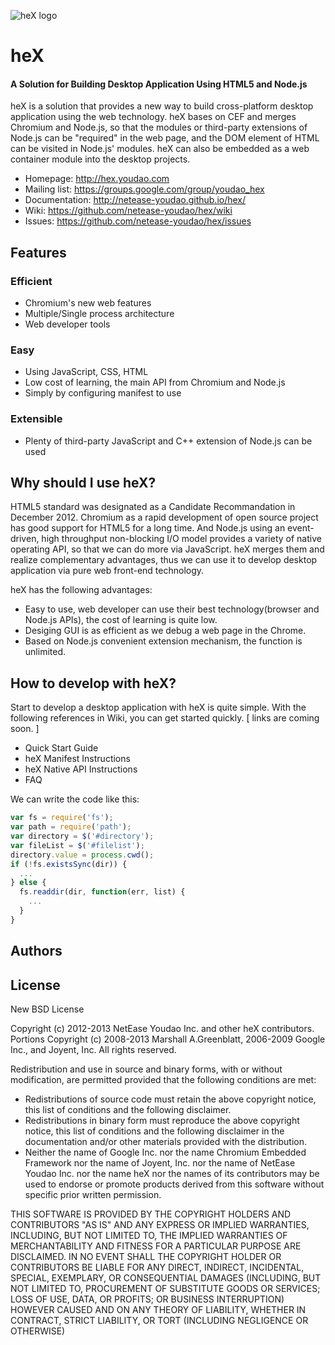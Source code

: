 ![heX logo](http://netease-youdao.github.io/hex/hex_full_logo.png)

heX
================================================================================
#### A Solution for Building Desktop Application Using HTML5 and Node.js

heX is a solution that provides a new way to build cross-platform desktop application using the web technology. heX bases on CEF and merges Chromium and Node.js, so that the modules or third-party extensions of Node.js can be "required" in the web page, and the DOM element of HTML can be visited in Node.js' modules. heX can also be embedded as a web container module into the desktop projects.

 * Homepage: <http://hex.youdao.com>
 * Mailing list: <https://groups.google.com/group/youdao_hex>
 * Documentation: <http://netease-youdao.github.io/hex/>
 * Wiki: <https://github.com/netease-youdao/hex/wiki>
 * Issues: <https://github.com/netease-youdao/hex/issues>


## Features

### Efficient
 * Chromium's new web features
 * Multiple/Single process architecture
 * Web developer tools

### Easy
 * Using JavaScript, CSS, HTML
 * Low cost of learning, the main API from Chromium and Node.js
 * Simply by configuring manifest to use

### Extensible
 * Plenty of third-party JavaScript and C++ extension of Node.js can be used


## Why should I use heX?

HTML5 standard was designated as a Candidate Recommandation in December 2012. Chromium as a rapid development of open source project has good support for HTML5 for a long time. And Node.js using an event-driven, high throughput non-blocking I/O model provides a variety of native operating API, so that we can do more via JavaScript. heX merges them and realize complementary advantages, thus we can use it to develop desktop application via pure web front-end technology. 

heX has the following advantages:
 * Easy to use, web developer can use their best technology(browser and Node.js APIs), the cost of learning is quite low.
 * Desiging GUI is as efficient as we debug a web page in the Chrome.
 * Based on Node.js convenient extension mechanism, the function is unlimited.


## How to develop with heX?

Start to develop a desktop application with heX is quite simple. With the following references in Wiki, you can get started quickly. [ links are coming soon. ]

 * Quick Start Guide
 * heX Manifest Instructions
 * heX Native API Instructions
 * FAQ

We can write the code like this:
```js
var fs = require('fs');
var path = require('path');
var directory = $('#directory');
var fileList = $('#filelist');
directory.value = process.cwd();
if (!fs.existsSync(dir)) {
  ...
} else {
  fs.readdir(dir, function(err, list) {
    ...
  }
}
```


## Authors


## License

New BSD License

Copyright (c) 2012-2013 NetEase Youdao Inc. and other heX contributors.
Portions Copyright (c) 2008-2013 Marshall A.Greenblatt, 2006-2009
Google Inc., and Joyent, Inc. All rights reserved.

Redistribution and use in source and binary forms, with or without
modification, are permitted provided that the following conditions are
met:

  * Redistributions of source code must retain the above copyright notice,
    this list of conditions and the following disclaimer.
  * Redistributions in binary form must reproduce the above copyright
    notice, this list of conditions and the following disclaimer in the
    documentation and/or other materials provided with the distribution.
  * Neither the name of Google Inc. nor the name Chromium Embedded Framework
    nor the name of Joyent, Inc. nor the name of NetEase Youdao Inc. nor
    the name heX nor the names of its contributors may be used to endorse
    or promote products derived from this software without specific prior
    written permission.

THIS SOFTWARE IS PROVIDED BY THE COPYRIGHT HOLDERS AND CONTRIBUTORS "AS IS"
AND ANY EXPRESS OR IMPLIED WARRANTIES, INCLUDING, BUT NOT LIMITED TO, THE
IMPLIED WARRANTIES OF MERCHANTABILITY AND FITNESS FOR A PARTICULAR PURPOSE
ARE DISCLAIMED. IN NO EVENT SHALL THE COPYRIGHT HOLDER OR CONTRIBUTORS BE
LIABLE FOR ANY DIRECT, INDIRECT, INCIDENTAL, SPECIAL, EXEMPLARY, OR
CONSEQUENTIAL DAMAGES (INCLUDING, BUT NOT LIMITED TO, PROCUREMENT OF
SUBSTITUTE GOODS OR SERVICES; LOSS OF USE, DATA, OR PROFITS; OR BUSINESS
INTERRUPTION) HOWEVER CAUSED AND ON ANY THEORY OF LIABILITY, WHETHER IN
CONTRACT, STRICT LIABILITY, OR TORT (INCLUDING NEGLIGENCE OR OTHERWISE)